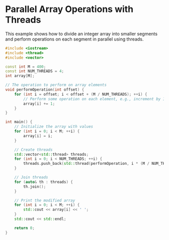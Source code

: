 # Parallel Array Operations with Threads

This example shows how to divide an integer array into smaller segments and perform operations on each segment in parallel using threads.

```cpp
#include <iostream>
#include <thread>
#include <vector>

const int M = 400;
const int NUM_THREADS = 4;
int array[M];

// The operation to perform on array elements
void performOperation(int offset) {
    for (int i = offset; i < offset + (M / NUM_THREADS); ++i) {
        // Perform some operation on each element, e.g., increment by 1
        array[i] += 1;
    }
}

int main() {
    // Initialize the array with values
    for (int i = 0; i < M; ++i) {
        array[i] = i;
    }

    // Create threads
    std::vector<std::thread> threads;
    for (int i = 0; i < NUM_THREADS; ++i) {
        threads.push_back(std::thread(performOperation, i * (M / NUM_THREADS)));
    }

    // Join threads
    for (auto& th : threads) {
        th.join();
    }

    // Print the modified array
    for (int i = 0; i < M; ++i) {
        std::cout << array[i] << ' ';
    }
    std::cout << std::endl;

    return 0;
}
```